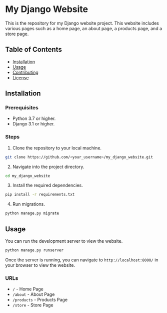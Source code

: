 # My Django Website

This is the repository for my Django website project. This website includes various pages such as a home page, an about page, a products page, and a store page.

## Table of Contents

- [Installation](#installation)
- [Usage](#usage)
- [Contributing](#contributing)
- [License](#license)

## Installation

### Prerequisites

- Python 3.7 or higher.
- Django 3.1 or higher.

### Steps

1. Clone the repository to your local machine.
```bash
git clone https://github.com/<your_username>/my_django_website.git
```
2. Navigate into the project directory.
```bash
cd my_django_website
```
3. Install the required dependencies.
```bash
pip install -r requirements.txt
```
4. Run migrations.
```bash
python manage.py migrate
```

## Usage

You can run the development server to view the website.

```bash
python manage.py runserver
```

Once the server is running, you can navigate to `http://localhost:8000/` in your browser to view the website.

### URLs

- `/` - Home Page
- `/about` - About Page
- `/products` - Products Page
- `/store` - Store Page

